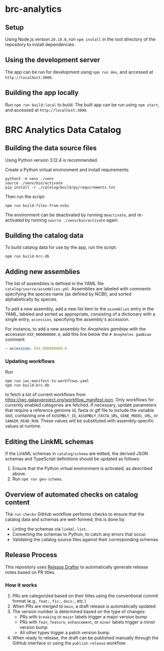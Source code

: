 # brc-analytics

## Setup

Using Node.js version `20.10.0`, run `npm install` in the root directory of the repository to install dependencies.

## Using the development server

The app can be run for development using `npm run dev`, and accessed at `http://localhost:3000`.

## Building the app locally

Run `npm run build:local` to build. The built app can be run using `npm start`, and accessed at `http://localhost:3000`.

# BRC Analytics Data Catalog

## Building the data source files

Using Python version 3.12.4 is recommended.

Create a Python virtual environment and install requirements:

```shell
python3 -m venv ./venv
source ./venv/bin/activate
pip install -r ./catalog/build/py/requirements.txt
```

Then run the script:

```shell
npm run build-files-from-ncbi
```

The environment can be deactivated by running `deactivate`, and re-activated by running `source ./venv/bin/activate`
again.

## Building the catalog data

To build catalog data for use by the app, run the script:

```shell
npm run build-brc-db
```

## Adding new assemblies

The list of assemblies is defined in the YAML file `catalog/source/assemblies.yml`. Assemblies are labeled
with comments specifying the species name (as defined by NCBI), and sorted alphabetically by species.

To add a new assembly, add a new list item to the `assemblies` entry in the YAML, labeled and sorted as appropriate,
consisting of a dictionary with a single entry, `accession`, specifying the assembly's accession.

For instance, to add a new assembly for _Anopheles gambiae_ with the accession `XXX_000000000.0`, add this line below
the `# Anopheles gambiae` comment:

```yaml
- accession: XXX_000000000.0
```

### Updating workflows

Run

```shell
npm run iwc-manifest-to-workflows-yaml
npm run build-brc-db
```

to fetch a list of current workflows from https://iwc.galaxyproject.org/workflow_manifest.json.
Only workflows for currently enabled categories are fetched.
If necessary, update parameters that require a reference genome id, fasta or gtf file to include the variable slot,
containing one of `ASSEMBLY_ID`, `ASSEMBLY_FASTA_URL`, `GENE_MODEL_URL`, or `SANGER_READ_RUN`.
These values will be substituted with assembly-specific values at runtime.

## Editing the LinkML schemas

If the LinkML schemas in `catalog/schema` are edited, the derived JSON schemas and TypeScript definitions should be
updated
as follows:

1. Ensure that the Python virtual environment is activated, as described above.
1. Run `npm run gen-schema`.

## Overview of automated checks on catalog content

The `run-checks` GitHub workflow performs checks to ensure that the catalog data and schemas are well-formed; this is
done by:

- Linting the schemas via `linkml-lint`.
- Converting the schemas to Python, to catch any errors that occur.
- Validating the catalog source files against their corresponding schemas.

## Release Process

This repository uses [Release Drafter](https://github.com/release-drafter/release-drafter) to automatically generate release notes based on PR titles.

### How it works

1. PRs are categorized based on their titles using the conventional commit format (e.g., `feat:`, `fix:`, `docs:`, etc.)
2. When PRs are merged to `main`, a draft release is automatically updated
3. The version number is determined based on the type of changes:
   - PRs with `breaking` or `major` labels trigger a major version bump
   - PRs with `feat`, `feature`, `enhancement`, or `minor` labels trigger a minor version bump
   - All other types trigger a patch version bump
4. When ready to release, the draft can be published manually through the GitHub interface or using the `publish-release` workflow
